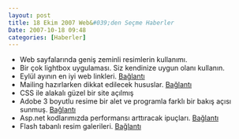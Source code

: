 ```yaml
---
layout: post
title: 18 Ekim 2007 Web&#039;den Seçme Haberler
Date: 2007-10-18 09:48
categories: [Haberler]
---
```


-   Web sayfalarında geniş zeminli resimlerin kullanımı.
-   Bir çok lightbox uygulaması. Siz kendinize uygun olanı kullanın.
-   Eylül ayının en iyi web linkleri. [Bağlantı][2]
-   Mailing hazırlarken dikkat edilecek hususlar. [Bağlantı][3]
-   CSS ile alakalı güzel bir site açılmış 
-   Adobe 3 boyutlu resime bir alet ve programla farklı bir bakış açısı
    sunmuş. [Bağlantı][5]
-   Asp.net kodlarımızda performansı arttıracak ipuçları. [Bağlantı][6]
-   Flash tabanlı resim galerileri. [Bağlantı][7]


  [2]: http://www.smashingmagazine.com/2007/10/10/best-of-september-2007/
    "eylül en iyileri "
  [3]: http://commadot.com/?p=624 "mailing"
  [5]: http://gizmodo.com/gadgets/3d-magic/adobe-tinkering-with-3d-image-manipulation-using-camera-and-software-%5Bupdated-with-video%5D-308659.php
    "Bağlantı"
  [6]: http://www.sitepoint.com/article/aspnet-performance-tips
    "asp.net işle performans arttır"
  [7]: http://www.smashingmagazine.com/2007/10/12/flash-based-galleries-for-your-images/
    "Bağlantı"
